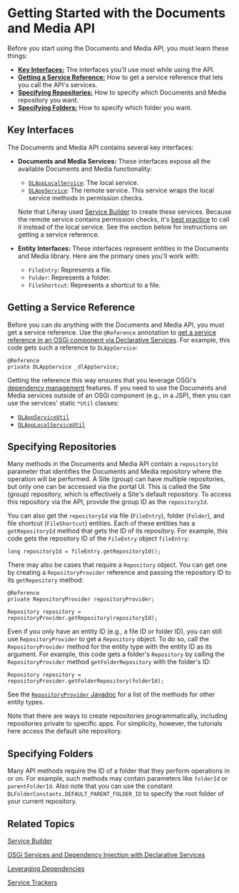 # Getting Started with the Documents and Media API [](id=getting-started-with-the-documents-and-media-api)

Before you start using the Documents and Media API, you must learn these things: 

-   [**Key Interfaces:**](#key-interfaces) 
    The interfaces you'll use most while using the API. 
-   [**Getting a Service Reference:**](#getting-a-service-reference) 
    How to get a service reference that lets you call the API's services. 
-   [**Specifying Repositories:**](#specifying-repositories) How to specify
    which Documents and Media repository you want. 
-   [**Specifying Folders:**](#specifying-folders) How to specify which folder
    you want. 

## Key Interfaces [](id=key-interfaces)

The Documents and Media API contains several key interfaces: 

-   **Documents and Media Services:** These interfaces expose all the available 
    Documents and Media functionality: 

    -   [`DLAppLocalService`](@platform-ref@/7.1-latest/javadocs/portal-kernel/com/liferay/document/library/kernel/service/DLAppLocalService.html): 
        The local service. 
    -   [`DLAppService`](@platform-ref@/7.1-latest/javadocs/portal-kernel/com/liferay/document/library/kernel/service/DLAppService.html): 
        The remote service. This service wraps the local service 
        methods in permission checks. 

    Note that Liferay used 
    [Service Builder](/develop/tutorials/-/knowledge_base/7-1/service-builder) 
    to create these services. Because the remote service contains permission 
    checks, it's 
    [best practice](/develop/tutorials/-/knowledge_base/7-1/creating-remote-services#using-service-builder-to-generate-remote-services) 
    to call it instead of the local service. See the section below for 
    instructions on getting a service reference. 

-   **Entity Interfaces:** These interfaces represent entities in the Documents 
    and Media library. Here are the primary ones you'll work with: 

    -   `FileEntry`: Represents a file. 
    -   `Folder`: Represents a folder. 
    -   `FileShortcut`: Represents a shortcut to a file.

## Getting a Service Reference [](id=getting-a-service-reference)

Before you can do anything with the Documents and Media API, you must get a 
service reference. Use the `@Reference` annotation to 
[get a service reference in an OSGi component via Declarative Services](/develop/tutorials/-/knowledge_base/7-1/osgi-services-and-dependency-injection-with-declarative-services). 
For example, this code gets such a reference to `DLAppService`: 

    @Reference
    private DLAppService _dlAppService;

Getting the reference this way ensures that you leverage OSGi's 
[dependency management](/develop/tutorials/-/knowledge_base/7-1/leveraging-dependencies) 
features. If you need to use the Documents and Media services outside of an OSGi 
component (e.g., in a JSP), then you can use the services' static `*Util` 
classes: 

-   [`DLAppServiceUtil`](@platform-ref@/7.1-latest/javadocs/portal-kernel/com/liferay/document/library/kernel/service/DLAppServiceUtil.html)
-   [`DLAppLocalServiceUtil`](@platform-ref@/7.1-latest/javadocs/portal-kernel/com/liferay/document/library/kernel/service/DLAppLocalServiceUtil.html)

## Specifying Repositories [](id=specifying-repositories)

Many methods in the Documents and Media API contain a `repositoryId` parameter
that identifies the Documents and Media repository where the operation will be
performed. A Site (group) can have multiple repositories, but only one can be
accessed via the portal UI. This is called the Site (group) repository, which is
effectively a Site's default repository. To access this repository via the API,
provide the group ID as the `repositoryId`. 

You can also get the `repositoryId` via file (`FileEntry`), folder (`Folder`), 
and file shortcut (`FileShortcut`) entities. Each of these entities has
a `getRepositoryId` method that gets the ID of its repository. For example, this
code gets the repository ID of the `FileEntry` object `fileEntry`: 

    long repositoryId = fileEntry.getRepositoryId();

There may also be cases that require a `Repository` object. You can get one by 
creating a `RepositoryProvider` reference and passing the repository ID to its 
`getRepository` method: 

    @Reference
    private RepositoryProvider repositoryProvider;

    Repository repository = repositoryProvider.getRepository(repositoryId);

Even if you only have an entity ID (e.g., a file ID or folder ID), you can still 
use `RepositoryProvider` to get a `Repository` object. To do so, call the 
`RepositoryProvider` method for the entity type with the entity ID as its 
argument. For example, this code gets a folder's `Repository` by calling the 
`RepositoryProvider` method `getFolderRepository` with the folder's ID: 

    Repository repository = repositoryProvider.getFolderRepository(folderId);

See the 
[`RepositoryProvider` Javadoc](@platform-ref@/7.1-latest/javadocs/portal-kernel/com/liferay/portal/kernel/repository/RepositoryProvider.html)
for a list of the methods for other entity types. 

Note that there are ways to create repositories programmatically, including 
repositories private to specific apps. For simplicity, however, the tutorials 
here access the default site repository. 

## Specifying Folders [](id=specifying-folders)

Many API methods require the ID of a folder that they perform operations in or 
on. For example, such methods may contain parameters like `folderId` or 
`parentFolderId`. Also note that you can use the constant
`DLFolderConstants.DEFAULT_PARENT_FOLDER_ID` to specify the root folder of your
current repository. 

## Related Topics [](id=related-topics)

[Service Builder](/develop/tutorials/-/knowledge_base/7-1/service-builder)

[OSGi Services and Dependency Injection with Declarative Services](/develop/tutorials/-/knowledge_base/7-1/osgi-services-and-dependency-injection-with-declarative-services)

[Leveraging Dependencies](/develop/tutorials/-/knowledge_base/7-1/leveraging-dependencies)

[Service Trackers](/develop/tutorials/-/knowledge_base/7-1/service-trackers)
